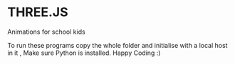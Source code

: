 # THREE.JS
Animations for school kids 

To run these programs copy the whole folder and initialise with a local host in it , Make sure Python is installed. 
Happy Coding :)
